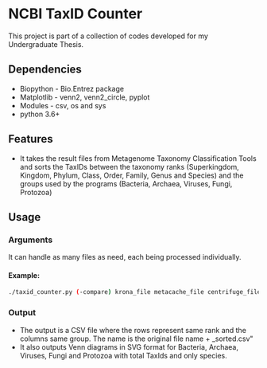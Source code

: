 # NCBI TaxID Counter
This project is part of a collection of codes developed for my Undergraduate Thesis.

## Dependencies
* Biopython - Bio.Entrez package
* Matplotlib - venn2, venn2_circle, pyplot
* Modules - csv, os and sys
* python 3.6+

## Features
* It takes the result files from Metagenome Taxonomy Classification Tools and sorts the TaxIDs between the taxonomy ranks (Superkingdom, Kingdom, Phylum, Class, Order, Family, Genus and Species) and the groups used by the programs (Bacteria, Archaea, Viruses, Fungi, Protozoa)

## Usage
### Arguments
It can handle as many files as need, each being processed individually.
#### Example:
```bash
./taxid_counter.py (-compare) krona_file metacache_file centrifuge_file [...] 
```
### Output
- The output is a CSV file where the rows represent same rank and the columns same group. The name is the original file name + _sorted.csv" 
- It also outputs Venn diagrams in SVG format for Bacteria, Archaea, Viruses, Fungi and Protozoa with total TaxIds and only species.
